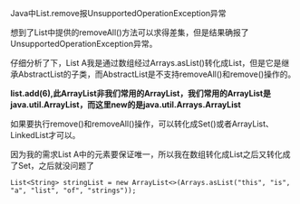 Java中List.remove报UnsupportedOperationException异常

想到了List中提供的removeAll()方法可以求得差集，但是结果确报了UnsupportedOperationException异常。

仔细分析了下，List A我是通过数组经过Arrays.asList()转化成List，但是它是继承AbstractList的子类，而AbstractList是不支持removeAll()和remove()操作的。

**list.add(6),此ArrayList非我们常用的ArrayList，我们常用的ArrayList是java.util.ArrayList，而这里new的是java.util.Arrays.ArrayList**



如果要执行remove()和removeAll()操作，可以转化成Set()或者ArrayList、LinkedList才可以。

因为我的需求List A中的元素要保证唯一，所以我在数组转化成List之后又转化成了Set，之后就没问题了

```
List<String> stringList = new ArrayList<>(Arrays.asList("this", "is", "a", "list", "of", "strings"));

```